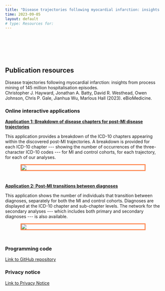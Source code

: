 ```yaml
---
title: "Disease trajectories following myocardial infarction: insights from process mining of 145 million hospitalisation episodes"
time: 2023-09-05
layout: default
# type: Resources for:
---
```


<!-- Means things inside HTML tags are processed by kramdown-->
<!--{::options parse_block_html="true" /}-->

<div style='margin-top:50px;margin-bottom:50px'>
<br>
</div>

## Publication resources


Disease trajectories following myocardial infarction: insights from process mining of 145 million hospitalisation episodes.
<br>Christopher J. Hayward, Jonathan A. Batty, David R. Westhead, Owen Johnson, Chris P. Gale, Jianhua Wu, Marlous Hall (2023). eBioMedicine.



### Online interactive applications


[**Application 1: Breakdown of disease chapters for post-MI disease trajectories**](https://multimorbidity-research-university-of-leeds.shinyapps.io/postMI-disease-trajectories-hes/)

This application provides a breakdown of the ICD-10 chapters appearing within the discovered post-MI trajectories. A breakdown is provided for each ICD-10 chapter --- showing the number of occurrences of the three-character ICD-10 codes --- for MI and control cohorts, for each trajectory, for each of our analyses. 

<div style="border: 3px solid #ff854d; padding:0px; margin-left:50px; margin-right:50px;width:400px">
 <a href="https://multimorbidity-research-university-of-leeds.shinyapps.io/postMI-disease-trajectories-hes/">
  <img src="/images/shiny-small-trajectories.png" style="margin:0px;padding:0px;">
 </a>
</div>

<div style='margin-top:40px;margin-bottom:40px'>
</div>

[**Application 2: Post-MI transitions between diagnoses**](/hes-process-mining-network/network.html)

This application shows the number of individuals that transition between diagnoses, separately for both the MI and control cohorts. Diagnoses are displayed at the ICD-10 chapter and sub-chapter levels. The network for the secondary analyses --- which includes both primary and secondary diagnoses --- is also available.

<div style="border: 3px solid #ff854d; padding:0px; margin-left:50px; margin-right:50px;width:400px">
 <a href="/hes-process-mining-network/network.html">
  <img src="/images/disease-transition-network.png" style="margin:0px;padding:0px;">
 </a>
</div>

<div style='margin-top:50px;margin-bottom:50px'>
</div>


### Programming code


[Link to GitHub repository](https://github.com/multimorbidity-research-leeds/postMI-process-mining-hes)


### Privacy notice

[Link to Privacy Notice](https://lida.leeds.ac.uk/privacy/privacy-notice-for-hospital-episode-statistics-hes-data-for-hospitalisation-and-mortality-after-acute-myocardial-infarction-project/)
